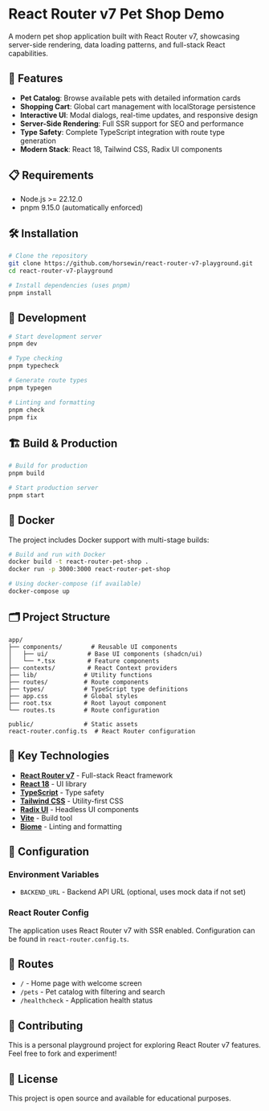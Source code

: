 # React Router v7 Pet Shop Demo

A modern pet shop application built with React Router v7, showcasing server-side rendering, data loading patterns, and full-stack React capabilities.

## 🚀 Features

- **Pet Catalog**: Browse available pets with detailed information cards
- **Shopping Cart**: Global cart management with localStorage persistence  
- **Interactive UI**: Modal dialogs, real-time updates, and responsive design
- **Server-Side Rendering**: Full SSR support for SEO and performance
- **Type Safety**: Complete TypeScript integration with route type generation
- **Modern Stack**: React 18, Tailwind CSS, Radix UI components

## 📋 Requirements

- Node.js >= 22.12.0
- pnpm 9.15.0 (automatically enforced)

## 🛠️ Installation

```bash
# Clone the repository
git clone https://github.com/horsewin/react-router-v7-playground.git
cd react-router-v7-playground

# Install dependencies (uses pnpm)
pnpm install
```

## 🚦 Development

```bash
# Start development server
pnpm dev

# Type checking
pnpm typecheck

# Generate route types
pnpm typegen

# Linting and formatting
pnpm check
pnpm fix
```

## 🏗️ Build & Production

```bash
# Build for production
pnpm build

# Start production server
pnpm start
```

## 🐳 Docker

The project includes Docker support with multi-stage builds:

```bash
# Build and run with Docker
docker build -t react-router-pet-shop .
docker run -p 3000:3000 react-router-pet-shop

# Using docker-compose (if available)
docker-compose up
```

## 🗂️ Project Structure

```
app/
├── components/        # Reusable UI components
│   ├── ui/           # Base UI components (shadcn/ui)
│   └── *.tsx         # Feature components
├── contexts/         # React Context providers
├── lib/             # Utility functions
├── routes/          # Route components
├── types/           # TypeScript type definitions
├── app.css          # Global styles
├── root.tsx         # Root layout component
└── routes.ts        # Route configuration

public/              # Static assets
react-router.config.ts  # React Router configuration
```

## 🌟 Key Technologies

- **[React Router v7](https://reactrouter.com/)** - Full-stack React framework
- **[React 18](https://react.dev/)** - UI library
- **[TypeScript](https://www.typescriptlang.org/)** - Type safety
- **[Tailwind CSS](https://tailwindcss.com/)** - Utility-first CSS
- **[Radix UI](https://www.radix-ui.com/)** - Headless UI components
- **[Vite](https://vitejs.dev/)** - Build tool
- **[Biome](https://biomejs.dev/)** - Linting and formatting

## 🔧 Configuration

### Environment Variables

- `BACKEND_URL` - Backend API URL (optional, uses mock data if not set)

### React Router Config

The application uses React Router v7 with SSR enabled. Configuration can be found in `react-router.config.ts`.

## 📱 Routes

- `/` - Home page with welcome screen
- `/pets` - Pet catalog with filtering and search
- `/healthcheck` - Application health status

## 🤝 Contributing

This is a personal playground project for exploring React Router v7 features. Feel free to fork and experiment!

## 📄 License

This project is open source and available for educational purposes.